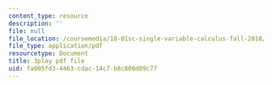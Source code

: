 ```yaml
---
content_type: resource
description: ''
file: null
file_location: /coursemedia/18-01sc-single-variable-calculus-fall-2010/fa005fd34463cdac14c7b8c800d09c77_HgEqXhsIq_g.pdf
file_type: application/pdf
resourcetype: Document
title: 3play pdf file
uid: fa005fd3-4463-cdac-14c7-b8c800d09c77
---
```

